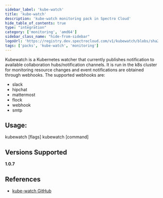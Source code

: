 ```yaml
---
sidebar_label: 'kube-watch'
title: 'kube-watch'
description: 'kube-watch monitoring pack in Spectro Cloud'
hide_table_of_contents: true
type: "integration"
category: ['monitoring', 'amd64']
sidebar_class_name: "hide-from-sidebar"
logoUrl: 'https://registry.dev.spectrocloud.com/v1/kubewatch/blobs/sha256:a277fb90357df9cbffe98eea1ed100fba1b17970b8fc056d210c4f7bfe4f17a3?type=image/png'
tags: ['packs', 'kube-watch', 'monitoring']
---
```



Kubewatch is a Kubernetes watcher that currently publishes notification to available collaboration hubs/notification channels. It is run in the k8s cluster for monitoring resource changes and event notifications are obtained through webhooks. The supported webhooks are:
 - slack
 - hipchat
 - mattermost
 - flock
 - webhook
 - smtp

## Usage:

  kubewatch [flags]
  kubewatch [command]


## Versions Supported

<Tabs>

<TabItem label="1.0.x" value="1.0.x">

**1.0.7**

</TabItem>
</Tabs>

## References

- [kube-watch GitHub](https://github.com/robusta-dev/kubewatch)

